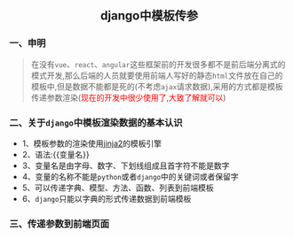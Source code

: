 ## <center>django中模板传参</center>

### 一、申明
> 在没有`vue`、`react`、`angular`这些框架前的开发很多都不是前后端分离式的模式开发,那么后端的人员就要使用前端人写好的静态`html`文件放在自己的模板中,但是数据不能都是死的(不考虑`ajax`请求数据),采用的方式都是模板传递参数渲染(<font color="#f00">现在的开发中很少使用了,大致了解就可以</font>)

### 二、关于`django`中模板渲染数据的基本认识

* 1、模板参数的渲染使用[jinja2](http://jinja.pocoo.org/)的模板引擎
* 2、语法:{{变量名}}
* 3、变量名是由字母、数字、下划线组成且首字符不能是数字
* 4、变量的名称不能是`python`或者`django`中的关键词或者保留字
* 5、可以传递字典、模型、方法、函数、列表到前端模板
* 6、`django`只能以字典的形式传递数据到前端模板

### 三、传递参数到前端页面
